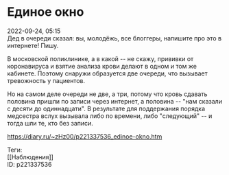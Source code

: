Единое окно
============

   
 2022-09-24, 05:15   
  Дед в очереди сказал: вы, молодёжь, все блоггеры, напишите про это в интернете! Пишу.   
   
 В московской поликлинике, а в какой -- не скажу, прививки от коронавируса и взятие анализа крови делают в одном и том же кабинете. Поэтому снаружи образуется две очереди, что вызывает тревожность у пациентов.   
   
 Но на самом деле очереди не две, а три, потому что кровь сдавать половина пришли по записи через интернет, а половина -- "нам сказали с десяти до одиннадцати". В результате для поддержания порядка медсестра вслух вызывала либо по времени, либо "следующий" -- и тогда шли те, кто без записи.   
    
 <https://diary.ru/~zHz00/p221337536_edinoe-okno.htm>   
   
 Теги:   
 [[Наблюдения]]   
 ID: p221337536